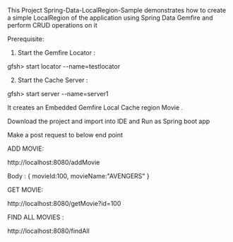 

This Project Spring-Data-LocalRegion-Sample demonstrates how to create a simple LocalRegion of the application using Spring Data Gemfire and perform CRUD operations on it 


Prerequisite:

1. Start the Gemfire Locator :

gfsh> start locator --name=testlocator

2. Start the Cache Server : 

gfsh> start server --name=server1




It creates an Embedded Gemfire Local Cache region Movie .

Download the project and import into IDE and Run as Spring boot app

Make a post request to below end point 


ADD MOVIE:

http://localhost:8080/addMovie 

Body : 
{
  movieId:100,
  movieName:"AVENGERS"
}

GET MOVIE:

http://localhost:8080/getMovie?id=100


FIND ALL MOVIES :

http://localhost:8080/findAll
